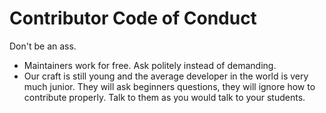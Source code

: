 # Contributor Code of Conduct

Don't be an ass.

- Maintainers work for free. Ask politely instead of demanding.
- Our craft is still young and the average developer in the world is very much junior. They will ask beginners questions, they will ignore how to contribute properly. Talk to them as you would talk to your students.
